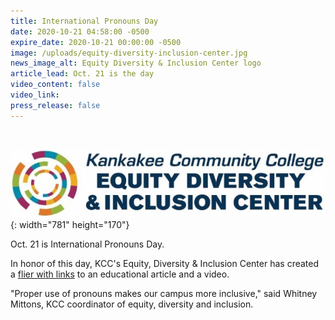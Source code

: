 ```yaml
---
title: International Pronouns Day
date: 2020-10-21 04:58:00 -0500
expire_date: 2020-10-21 00:00:00 -0500
image: /uploads/equity-diversity-inclusion-center.jpg
news_image_alt: Equity Diversity & Inclusion Center logo
article_lead: Oct. 21 is the day
video_content: false
video_link:
press_release: false
---
```


&nbsp;

![](/uploads/equity-diversity-inclusion-center-article.jpg){: width="781" height="170"}

Oct. 21 is International Pronouns Day.

In honor of this day, KCC's Equity, Diversity & Inclusion Center has created a [flier with links](/Pronouns-Day-2020.pdf) to an educational article and a video.

"Proper use of pronouns makes our campus more inclusive," said Whitney Mittons, KCC coordinator of equity, diversity and inclusion.

&nbsp;